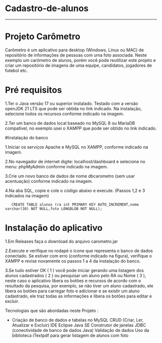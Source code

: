 # Cadastro-de-alunos
------------------------------------------------------------------------------------------------------------------------------------------------------------------------------------
# Projeto Carômetro

Carômetro é um aplicativo para desktop (Windows, Linux ou MAC) de repositório de informações de pessoas com uma foto associada. Neste exemplo um carômetro de alunos, porém você pode reutilizar este projeto e criar um repositório de imagens de uma equipe, candidatos, jogadores de futebol etc.

# Pré requisitos
1.Ter o Java versão 17 ou superior instalado. Testado com a versão openJDK 21 LTS que pode ser obtida no link indicado. Na instalação, selecione todos os recursos conforme indicado na imagem.

2.Ter um banco de dados local baseado no MySQL 8 ou MariaDB compatível, no exemplo usei o XAMPP que pode ser obtido no link indicado.

#Instalação do banco

1.Iniciar os serviços Apache e MySQL no XAMPP, conforme indicado na imagem.

2.No navegador de internet digite: localhost/dashboard e selecione no menu: phpMyAdmin conforme indicado na imagem.

3.Crie um novo banco de dados de nome dbcarometro (sem usar acentuação) conforme indicado na imagem.

4.Na aba SQL, copie e cole o código abaixo e execute. (Passos 1,2 e 3 indicados na imagem)
      
       CREATE TABLE alunos (ra int PRIMARY KEY AUTO_INCREMENT,nome varchar(30) NOT NULL,foto LONGBLOB NOT NULL);

# Instalação do aplicativo
1.Em Releases faça o download do arquivo carometro.jar

2.Execute e verifique no rodapé o ícone que representa o banco de dados conectado. Se estiver com erro (conforme indicado na figura), verifique o XAMPP e revise novamente os passos 1 a 4 da instalação do banco.

3.Se tudo estiver OK ( 1 ) você pode iniciar gerando uma listagem dos alunos cadastrados ( 2 ) ou pesquisar um aluno pelo RA ou Nome ( 3 ), neste caso o aplicativo libera os botões e recursos de acordo com o resultado da pesquisa, por exemplo, se não tiver um aluno cadastrado, ele libera os botões para carregar foto e adicionar e se existir um aluno cadastrado, ele traz todas as informações e libera os botões para editar e excluir.



Tecnologias que são abordadas neste Projeto :

* Criação de banco de dados e tabelas no MySQL
CRUD (Criar, Ler, Atualizar e Excluir)
IDE Eclipse
Java SE
Construtor de janelas
JDBC (conectividade de banco de dados Java)
Validação de dados
Uso da biblioteca iTextpdf para gerar listagem de alunos com foto
